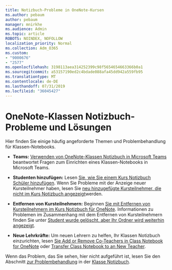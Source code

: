 ```yaml
---
title: Notizbuch-Probleme in OneNote-Kursen
ms.author: pebaum
author: pebaum
manager: mnirkhe
ms.audience: Admin
ms.topic: article
ROBOTS: NOINDEX, NOFOLLOW
localization_priority: Normal
ms.collection: Adm_O365
ms.custom:
- "9000676"
- "2577"
ms.openlocfilehash: 3198113aea314252399c98f5654654663366b0a1
ms.sourcegitcommit: a53157190ed2c4bdade088afa45dd942a559fb95
ms.translationtype: MT
ms.contentlocale: de-DE
ms.lasthandoff: 07/31/2019
ms.locfileid: "36045427"
---
```

# <a name="onenote-class-notebook-issues-and-resolutions"></a>OneNote-Klassen Notizbuch-Probleme und Lösungen

Hier finden Sie einige häufig angeforderte Themen und Problembehandlung für Klassen-Notebooks.

- **Teams:** [Verwenden von OneNote-Klassen Notizbuch in Microsoft Teams](https://support.office.com/article/bd77f11f-27cd-4d41-bfbd-2b11799f1440) beantwortet Fragen zum Einrichten eines Klassen-Notebooks in Microsoft Teams.

- **Studenten hinzufügen:** Lesen [Sie, wie Sie einem Kurs Notizbuch Schüler hinzufügen](https://support.office.com/article/149882af-506a-4689-9fee-39309b97aae8). Wenn Sie Probleme mit der Anzeige neuer Kursteilnehmer haben, lesen Sie [neu hinzugefügte Kursteilnehmer, die nicht im Kurs Notizbuch angezeigt](https://support.office.com/article/4da02c45-b435-4af1-921b-51b8ee40e1c9)werden.

- **Entfernen von Kursteilnehmern:** Beginnen [Sie mit Entfernen von Kursteilnehmern im Kurs Notizbuch für OneNote](https://support.office.com/article/86dcf019-408f-4de8-8055-eb61f1578c3c). Informationen zu Problemen im Zusammenhang mit dem Entfernen von Kursteilnehmern finden Sie unter [Student wurde gelöscht, aber Ihr Ordner wird weiterhin angezeigt](https://support.office.com/article/0ed81eaa-c14a-436f-bb6f-ce95f130cc71).

- **Neue Lehrkräfte:** Um neuen Lehrern zu helfen, Ihr Klassen Notizbuch einzurichten, lesen [Sie Add or Remove Co-Teachers in Class Notebook for OneNote](https://support.office.com/en-us/article/fdcb870b-49a7-4a14-9ea6-d817f88026f8) oder [Transfer Class Notebook to an New Teacher](https://support.office.com/article/84ef5d4a-0eec-4d5b-bc22-1317bc3b9027).

Wenn das Problem, das Sie sehen, hier nicht aufgeführt ist, lesen Sie den Abschnitt [zur Problembehandlung](https://support.office.com/article/class-notebook-ee70aff9-52e8-449f-be6a-7cbc1d65eaea#ID0EAABAAA=Manage&ID0EABAAA=Troubleshoot) in der [Klasse Notizbuch](https://support.office.com/article/class-notebook-ee70aff9-52e8-449f-be6a-7cbc1d65eaea). 


